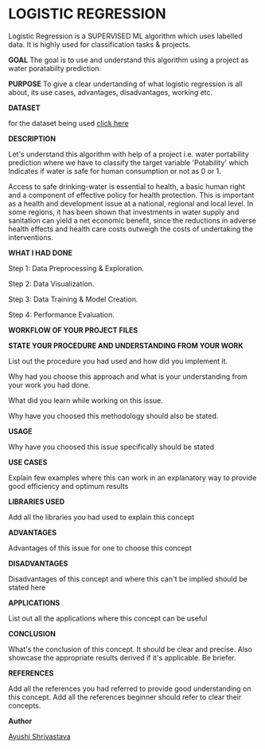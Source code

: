 # **LOGISTIC REGRESSION**
 
Logistic Regression is a SUPERVISED ML algorithm which uses labelled data.
It is highly used for classification tasks & projects.

**GOAL**
The goal is to use and understand this algorithm using a project as water poratabilty prediction.


**PURPOSE**
 To give a clear undertanding of what logistic regression is all about, its use cases, advantages, disadvantages, working etc.


**DATASET** 

for the dataset being used [click here](https://www.kaggle.com/adityakadiwal/water-potability)


**DESCRIPTION**

Let's understand this algorithm with help of a project i.e. water portability prediction where we have to classify the target variable 'Potability' which
Indicates if water is safe for human consumption or not as 0 or 1.

Access to safe drinking-water is essential to health, a basic human right and a component of effective policy for health protection. This is important as a health and development issue at a national, regional and local level. In some regions, it has been shown that investments in water supply and sanitation can yield a net economic benefit, since the reductions in adverse health effects and health care costs outweigh the costs of undertaking the interventions.


**WHAT I HAD DONE**

Step 1: Data Preprocessing & Exploration.

Step 2: Data Visualization.

Step 3: Data Training & Model Creation.

Step 4: Performance Evaluation.


**WORKFLOW OF YOUR PROJECT FILES**







**STATE YOUR PROCEDURE AND UNDERSTANDING FROM YOUR WORK**

List out the procedure you had used and how did you implement it.

Why had you choose this approach and what is your understanding from your work you had done.

What did you learn while working on this issue.

Why have you choosed this methodology should also be stated.




**USAGE**

Why have you choosed this issue specifically should be stated


**USE CASES**

Explain few examples where this can work in an explanatory way to provide good efficiency and optimum results


**LIBRARIES USED**

Add all the libraries you had used to explain this concept


**ADVANTAGES**

Advantages of this issue for one to choose this concept


**DISADVANTAGES**

Disadvantages of this concept and where this can't be implied should be stated here


**APPLICATIONS**

List out all the applications where this concept can be useful



**CONCLUSION**

What's the conclusion of this concept. It should be clear and precise.
Also showcase the appropriate results derived if it's applicable. Be briefer.


**REFERENCES**

Add all the references you had referred to provide good understanding on this concept.
Add all the references beginner should refer to clear their concepts.


**Author**

[Ayushi Shrivastava](https://github.com/ayushi424)



